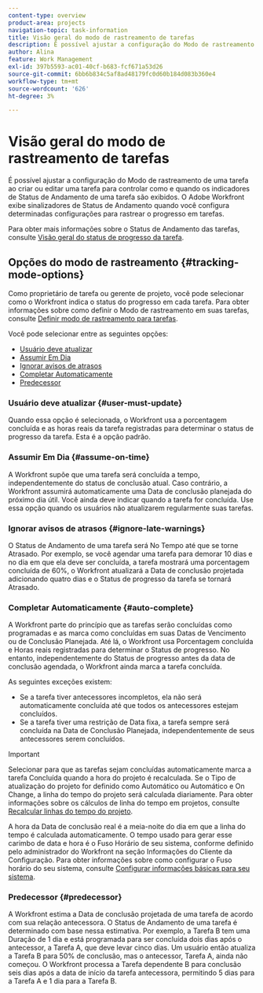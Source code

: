 ```yaml
---
content-type: overview
product-area: projects
navigation-topic: task-information
title: Visão geral do modo de rastreamento de tarefas
description: É possível ajustar a configuração do Modo de rastreamento de uma tarefa ao criar ou editar uma tarefa para controlar como e quando os indicadores de Status de Andamento de uma tarefa são exibidos. O Adobe Workfront exibe sinalizadores de Status de Andamento quando você configura determinadas configurações para rastrear o progresso em tarefas.
author: Alina
feature: Work Management
exl-id: 397b5593-ac01-40cf-b683-fcf671a53d26
source-git-commit: 6bb6b834c5af8ad48179fc0d60b184d083b360e4
workflow-type: tm+mt
source-wordcount: '626'
ht-degree: 3%

---
```


# Visão geral do modo de rastreamento de tarefas

É possível ajustar a configuração do Modo de rastreamento de uma tarefa ao criar ou editar uma tarefa para controlar como e quando os indicadores de Status de Andamento de uma tarefa são exibidos. O Adobe Workfront exibe sinalizadores de Status de Andamento quando você configura determinadas configurações para rastrear o progresso em tarefas.

Para obter mais informações sobre o Status de Andamento das tarefas, consulte [Visão geral do status de progresso da tarefa](../../../manage-work/tasks/task-information/task-progress-status.md).

<!--
<div data-mc-conditions="QuicksilverOrClassic.Draft mode">
<h2>Set Tracking Mode for tasks</h2>
<p>(NOTE: drafted, because we created a new article and linked it below. Left this article as a "Overview" article only.) </p>
<p>To set the tracking mode:</p>
<ol>
<li value="1">Go to the task you want to set the tracking mode for.</li>
<li value="2"> <p data-mc-conditions="QuicksilverOrClassic.Quicksilver">Click the <strong>More</strong> icon <img src="assets/qs-more-icon-on-an-object.png">next to the name of the task, then click&nbsp;<strong>Edit</strong>.</p> <p>The Edit Task dialog box opens. </p> </li>
<li value="3"> <p>In the&nbsp;<strong>Settings</strong> section, use the&nbsp;<strong>Tracking Mode</strong> drop-down menu to select the Tracking Mode for the task.</p> <p>For more information about the tracking mode options, see the <a href="#tracking-mode-options" class="MCXref xref" xrefformat="{para}">Tracking Mode options</a> section in this article. </p> </li>
<li value="4">Click&nbsp;<strong>Save Changes.</strong></li>
</ol>
</div>
-->

## Opções do modo de rastreamento {#tracking-mode-options}

Como proprietário de tarefa ou gerente de projeto, você pode selecionar como o Workfront indica o status do progresso em cada tarefa. Para obter informações sobre como definir o Modo de rastreamento em suas tarefas, consulte [Definir modo de rastreamento para tarefas](../../../manage-work/tasks/task-information/set-tracking-mode-for-tasks.md).

Você pode selecionar entre as seguintes opções:

* [Usuário deve atualizar](#user-must-update)
* [Assumir Em Dia](#assume-on-time)
* [Ignorar avisos de atrasos](#ignore-late-warnings)
* [Completar Automaticamente](#auto-complete)
* [Predecessor](#predecessor)

### Usuário deve atualizar {#user-must-update}

Quando essa opção é selecionada, o Workfront usa a porcentagem concluída e as horas reais da tarefa registradas para determinar o status de progresso da tarefa. Esta é a opção padrão.

### Assumir Em Dia {#assume-on-time}

A Workfront supõe que uma tarefa será concluída a tempo, independentemente do status de conclusão atual. Caso contrário, a Workfront assumirá automaticamente uma Data de conclusão planejada do próximo dia útil. Você ainda deve indicar quando a tarefa for concluída. Use essa opção quando os usuários não atualizarem regularmente suas tarefas.

### Ignorar avisos de atrasos {#ignore-late-warnings}

O Status de Andamento de uma tarefa será No Tempo até que se torne Atrasado. Por exemplo, se você agendar uma tarefa para demorar 10 dias e no dia em que ela deve ser concluída, a tarefa mostrará uma porcentagem concluída de 60%, o Workfront atualizará a Data de conclusão projetada adicionando quatro dias e o Status de progresso da tarefa se tornará Atrasado.

### Completar Automaticamente {#auto-complete}

A Workfront parte do princípio que as tarefas serão concluídas como programadas e as marca como concluídas em suas Datas de Vencimento ou de Conclusão Planejada. Até lá, o Workfront usa Porcentagem concluída e Horas reais registradas para determinar o Status de progresso. No entanto, independentemente do Status de progresso antes da data de conclusão agendada, o Workfront ainda marca a tarefa concluída.

As seguintes exceções existem:

* Se a tarefa tiver antecessores incompletos, ela não será automaticamente concluída até que todos os antecessores estejam concluídos.
* Se a tarefa tiver uma restrição de Data fixa, a tarefa sempre será concluída na Data de Conclusão Planejada, independentemente de seus antecessores serem concluídos.

>[!IMPORTANT]
>
>Selecionar para que as tarefas sejam concluídas automaticamente marca a tarefa Concluída quando a hora do projeto é recalculada. Se o Tipo de atualização do projeto for definido como Automático ou Automático e On Change, a linha do tempo do projeto será calculada diariamente. Para obter informações sobre os cálculos de linha do tempo em projetos, consulte [Recalcular linhas do tempo do projeto](../../../manage-work/projects/manage-projects/recalculate-project-timeline.md).
>
>A hora da Data de conclusão real é a meia-noite do dia em que a linha do tempo é calculada automaticamente. O tempo usado para gerar esse carimbo de data e hora é o Fuso Horário de seu sistema, conforme definido pelo administrador do Workfront na seção Informações do Cliente da Configuração. Para obter informações sobre como configurar o Fuso horário do seu sistema, consulte [Configurar informações básicas para seu sistema](../../../administration-and-setup/get-started-wf-administration/configure-basic-info.md).

### Predecessor {#predecessor}

A Workfront estima a Data de conclusão projetada de uma tarefa de acordo com sua relação antecessora. O Status de Andamento de uma tarefa é determinado com base nessa estimativa. Por exemplo, a Tarefa B tem uma Duração de 1 dia e está programada para ser concluída dois dias após o antecessor, a Tarefa A, que deve levar cinco dias. Um usuário então atualiza a Tarefa B para 50% de conclusão, mas o antecessor, Tarefa A, ainda não começou. O Workfront processa a Tarefa dependente B para conclusão seis dias após a data de início da tarefa antecessora, permitindo 5 dias para a Tarefa A e 1 dia para a Tarefa B.
